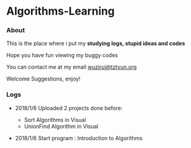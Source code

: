 # Algorithms-Learning
### **About**
This is the place where i put my **studying logs, stupid ideas and codes**

Hope you have fun viewing my buggy codes

You can contact me at my email wuzirui@tztyun.org

Welcome Suggestions, enjoy!

### **Logs**
- 2018/1/6 Uploaded 2 projects done before:
    - Sort Algorithms in Visual
    - UnionFind Algorithm in Visual

- 2018/1/6 Start program : Introduction to Algorithms
